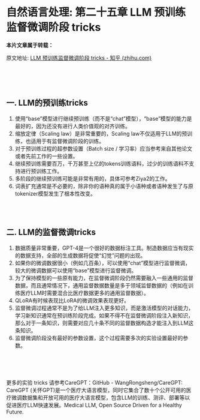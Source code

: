 # 自然语言处理: 第二十五章 LLM 预训练监督微调阶段 tricks

**本片文章属于转载：**

原文地址: [LLM 预训练监督微调阶段 tricks - 知乎 (zhihu.com)](https://zhuanlan.zhihu.com/p/686642922)

<br />

<br />

<br />


## 一. LLM的预训练tricks

1. 使用“base”模型进行继续预训练（而不是“chat”模型），“base”模型的能力是最好的，因为还没有进行人类价值观的对齐训练。
2. 缩放定律（Scaling law）是非常重要的，Scaling law不仅适用于LLM的预训练，也适用于有监督微调阶段的训练。
3. 对于预训练过程的超参数设置（Batch size / 学习率）应当参考来自其他论文或者先前工作的一些设置。
4. 继续预训练需要百万，千万甚至上亿的tokens训练语料，过少的训练语料不支持进行预训练工作。
5. 多阶段的继续预训练可能是非常有用的，具体可参考Ziya2的工作。
6. 词表扩充通常是不必要的，除非你的语种真的属于小语种或者语种发生了与原tokenizer模型发生了根本性改变。

<br />

<br />

## 二. LLM的监督微调tricks

1. 数据质量非常重要，GPT-4是一个很好的数据标注工具。制造数据应当有现实的数据支持，全部的生成数据将促使“幻觉”问题的出现。
2. 如果你的微调数据很小（例如几百条），可以使用“chat”模型进行监督微调，较大的微调数据可以使用“base”模型进行监督微调。
3. 为了保持模型的一些原有能力，在监督微调阶段仍然需要融入一些通用的监督数据，而且通常情况下，通用监督数据数量是多于领域监督数据的（例如在训练医疗LLM时需要混合比医疗数据更多的通用监督数据）。
4. QLoRA有时候表现比LoRA的微调效果表现更好。
5. 监督微调过程通常不是为了给LLM注入更多知识，而是激活模型的对话能力，学习新知识通常在预训练阶段完成。如果不得不在监督微调阶段注入新知识，那么对于一条知识，则需要对应几十条不同的监督数据构造才能注入到LLM这条知识。
6. 监督微调阶段没有最好的参数设置，这个过程需要多次的实验设置最好的参数。


<br />


<br />


<br />


更多的实验 tricks 请参考CareGPT：GitHub - WangRongsheng/CareGPT: CareGPT (关怀GPT)是一个医疗大语言模型，同时它集合了数十个公开可用的医疗微调数据集和开放可用的医疗大语言模型，包含LLM的训练、测评、部署等以促进医疗LLM快速发展。Medical LLM, Open Source Driven for a Healthy Future.
